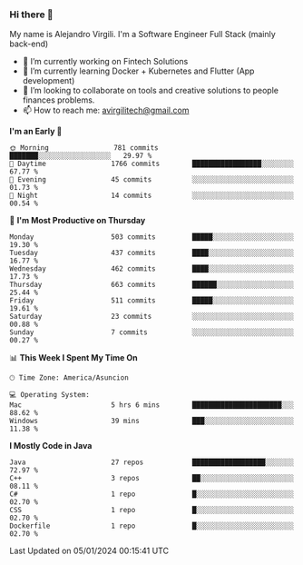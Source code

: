 ### Hi there 👋

My name is Alejandro Virgili. I'm a Software Engineer Full Stack (mainly back-end)


- 🔭 I’m currently working on Fintech Solutions
- 🌱 I’m currently learning Docker + Kubernetes and Flutter (App development)
- 👯 I’m looking to collaborate on tools and creative solutions to people finances problems.
- 📫 How to reach me: avirgilitech@gmail.com
  
<!--START_SECTION:waka-->
**I'm an Early 🐤** 

```text
🌞 Morning                781 commits         ███████░░░░░░░░░░░░░░░░░░   29.97 % 
🌆 Daytime                1766 commits        █████████████████░░░░░░░░   67.77 % 
🌃 Evening                45 commits          ░░░░░░░░░░░░░░░░░░░░░░░░░   01.73 % 
🌙 Night                  14 commits          ░░░░░░░░░░░░░░░░░░░░░░░░░   00.54 % 
```
📅 **I'm Most Productive on Thursday** 

```text
Monday                   503 commits         █████░░░░░░░░░░░░░░░░░░░░   19.30 % 
Tuesday                  437 commits         ████░░░░░░░░░░░░░░░░░░░░░   16.77 % 
Wednesday                462 commits         ████░░░░░░░░░░░░░░░░░░░░░   17.73 % 
Thursday                 663 commits         ██████░░░░░░░░░░░░░░░░░░░   25.44 % 
Friday                   511 commits         █████░░░░░░░░░░░░░░░░░░░░   19.61 % 
Saturday                 23 commits          ░░░░░░░░░░░░░░░░░░░░░░░░░   00.88 % 
Sunday                   7 commits           ░░░░░░░░░░░░░░░░░░░░░░░░░   00.27 % 
```


📊 **This Week I Spent My Time On** 

```text
🕑︎ Time Zone: America/Asuncion

💻 Operating System: 
Mac                      5 hrs 6 mins        ██████████████████████░░░   88.62 % 
Windows                  39 mins             ███░░░░░░░░░░░░░░░░░░░░░░   11.38 % 
```

**I Mostly Code in Java** 

```text
Java                     27 repos            ██████████████████░░░░░░░   72.97 % 
C++                      3 repos             ██░░░░░░░░░░░░░░░░░░░░░░░   08.11 % 
C#                       1 repo              █░░░░░░░░░░░░░░░░░░░░░░░░   02.70 % 
CSS                      1 repo              █░░░░░░░░░░░░░░░░░░░░░░░░   02.70 % 
Dockerfile               1 repo              █░░░░░░░░░░░░░░░░░░░░░░░░   02.70 % 
```




 Last Updated on 05/01/2024 00:15:41 UTC
<!--END_SECTION:waka-->
